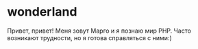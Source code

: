 # wonderland

Привет, привет! 
Меня зовут Марго и я познаю мир PHP.
Часто возникают трудности, но я готова справляться с ними:)
